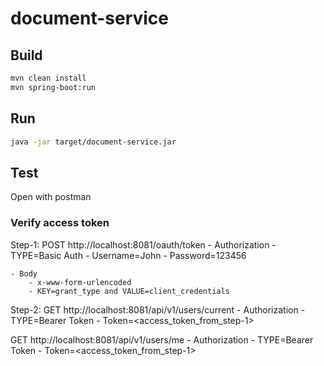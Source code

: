 # document-service

## Build
```bash
mvn clean install
mvn spring-boot:run
```

## Run
```bash
java -jar target/document-service.jar
```

## Test
Open with postman
### Verify access token
Step-1:
POST http://localhost:8081/oauth/token
	- Authorization 
		- TYPE=Basic Auth
		- Username=John
		- Password=123456
		
	- Body
		- x-www-form-urlencoded
		- KEY=grant_type and VALUE=client_credentials
		
Step-2:
GET http://localhost:8081/api/v1/users/current
	- Authorization 
		- TYPE=Bearer Token
		- Token=<access_token_from_step-1>

GET http://localhost:8081/api/v1/users/me
	- Authorization 
		- TYPE=Bearer Token
		- Token=<access_token_from_step-1>
		
